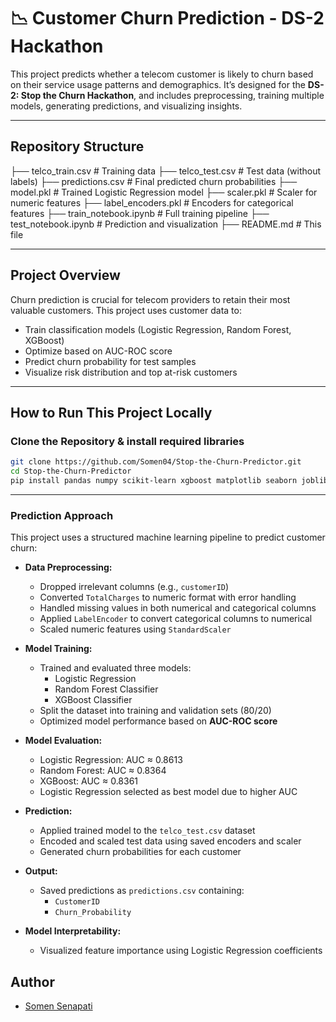 # 📉 Customer Churn Prediction - DS-2 Hackathon

This project predicts whether a telecom customer is likely to churn based on their service usage patterns and demographics. It’s designed for the **DS-2: Stop the Churn Hackathon**, and includes preprocessing, training multiple models, generating predictions, and visualizing insights.

---

## Repository Structure
├── telco_train.csv        # Training data
├── telco_test.csv         # Test data (without labels)
├── predictions.csv        # Final predicted churn probabilities
├── model.pkl              # Trained Logistic Regression model
├── scaler.pkl             # Scaler for numeric features
├── label_encoders.pkl     # Encoders for categorical features
├── train_notebook.ipynb   # Full training pipeline
├── test_notebook.ipynb    # Prediction and visualization
├── README.md              # This file

---

## Project Overview

Churn prediction is crucial for telecom providers to retain their most valuable customers. This project uses customer data to:

- Train classification models (Logistic Regression, Random Forest, XGBoost)
- Optimize based on AUC-ROC score
- Predict churn probability for test samples
- Visualize risk distribution and top at-risk customers

---

## How to Run This Project Locally

### Clone the Repository & install required libraries

```bash
git clone https://github.com/Somen04/Stop-the-Churn-Predictor.git
cd Stop-the-Churn-Predictor
pip install pandas numpy scikit-learn xgboost matplotlib seaborn joblib
```
---

### Prediction Approach

This project uses a structured machine learning pipeline to predict customer churn:

- **Data Preprocessing:**
  - Dropped irrelevant columns (e.g., `customerID`)
  - Converted `TotalCharges` to numeric format with error handling
  - Handled missing values in both numerical and categorical columns
  - Applied `LabelEncoder` to convert categorical columns to numerical
  - Scaled numeric features using `StandardScaler`

- **Model Training:**
  - Trained and evaluated three models:
    - Logistic Regression
    - Random Forest Classifier
    - XGBoost Classifier
  - Split the dataset into training and validation sets (80/20)
  - Optimized model performance based on **AUC-ROC score**

- **Model Evaluation:**
  - Logistic Regression: AUC ≈ 0.8613
  - Random Forest: AUC ≈ 0.8364
  - XGBoost: AUC ≈ 0.8361
  - Logistic Regression selected as best model due to higher AUC

- **Prediction:**
  - Applied trained model to the `telco_test.csv` dataset
  - Encoded and scaled test data using saved encoders and scaler
  - Generated churn probabilities for each customer

- **Output:**
  - Saved predictions as `predictions.csv` containing:
    - `CustomerID`
    - `Churn_Probability`

- **Model Interpretability:**
  - Visualized feature importance using Logistic Regression coefficients

## Author

- [Somen Senapati](https://github.com/Somen04)

